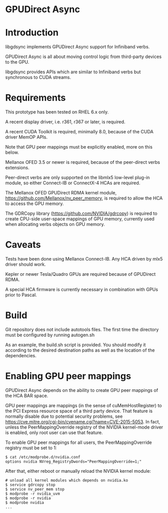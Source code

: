 GPUDirect Async
========

Introduction
===
libgdsync implements GPUDirect Async support for Infiniband verbs.

GPUDirect Async is all about moving control logic from third-party devices
to the GPU.

libgdsync provides APIs which are similar to Infiniband verbs but
synchronous to CUDA streams.


Requirements
===
This prototype has been tested on RHEL 6.x only.

A recent display driver, i.e. r361, r367 or later, is required.

A recent CUDA Toolkit is required, minimally 8.0, because of the CUDA
driver MemOP APIs.

Note that GPU peer mappings must be explicitly enabled, more on this below.

Mellanox OFED 3.5 or newer is required, because of the peer-direct verbs
extensions.

Peer-direct verbs are only supported on the libmlx5 low-level plug-in
module, so either Connect-IB or ConnectX-4 HCAs are required.

The Mellanox OFED GPUDirect RDMA kernel module,
https://github.com/Mellanox/nv_peer_memory, is required to allow the HCA to
access the GPU memory.

The GDRCopy library (https://github.com/NVIDIA/gdrcopy) is required to
create CPU-side user-space mappings of GPU memory, currently used when
allocating verbs objects on GPU memory.


Caveats
===
Tests have been done using Mellanox Connect-IB. Any HCA driven by mlx5
driver should work.

Kepler or newer Tesla/Quadro GPUs are required because of GPUDirect RDMA.

A special HCA firmware is currently necessary in combination with GPUs
prior to Pascal.


Build
===
Git repository does not include autotools files. The first time the directory
must be configured by running autogen.sh

As an example, the build.sh script is provided. You should modify it
according to the desired destination paths as well as the location
of the dependencies.


Enabling GPU peer mappings
===

GPUDirect Async depends on the ability to create GPU peer mappings of the
HCA BAR space.

GPU peer mappings are mappings (in the sense of cuMemHostRegister) to the
PCI Express resource space of a third party device.
That feature is normally disable due to potential security problems, 
see https://cve.mitre.org/cgi-bin/cvename.cgi?name=CVE-2015-5053.
In fact, unless the PeerMappingOverride registry of the NVIDIA
kernel-mode driver is enabled, only root user can use that feature.

To enable GPU peer mappings for all users, the PeerMappingOverride registry
must be set to 1:
```shell
$ cat /etc/modprobe.d/nvidia.conf
options nvidia NVreg_RegistryDwords="PeerMappingOverride=1;"
```

After that, either reboot or manually reload the NVIDIA kernel
module:
```shell
# unload all kernel modules which depends on nvidia.ko
$ service gdrcopy stop
$ service nv_peer_mem stop
$ modprobe -r nvidia_uvm
$ modprobe -r nvidia
$ modprobe nvidia
...
```
